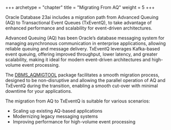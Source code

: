 +++
archetype = "chapter"
title = "Migrating From AQ"
weight = 5
+++

Oracle Database 23ai includes a migration path from Advanced Queuing (AQ) to Transactional Event Queues (TxEventQ), to take advantage of enhanced performance and scalability for event-driven architectures.

Advanced Queuing (AQ) has been Oracle’s database messaging system for managing asynchronous communication in enterprise applications, allowing reliable queuing and message delivery. TxEventQ leverages Kafka-based event queuing, offering improved throughput, lower latency, and greater scalability, making it ideal for modern event-driven architectures and high-volume event processing.

The [DBMS_AQMIGTOOL](https://docs.oracle.com/en/database/oracle/oracle-database/23/arpls/DBMS_AQMIGTOOL.html) package facilitates a smooth migration process, designed to be non-disruptive and allowing the parallel operation of AQ and TxEventQ during the transition, enabling a smooth cut-over with minimal downtime for your applications.

The migration from AQ to TxEventQ is suitable for various scenarios:

- Scaling up existing AQ-based applications
- Modernizing legacy messaging systems
- Improving performance for high-volume event processing
